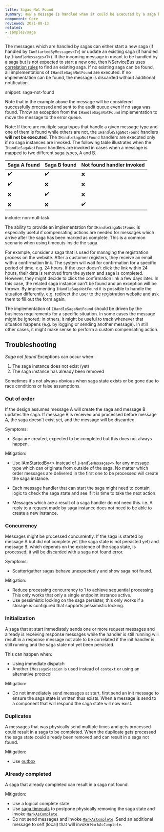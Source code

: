 ```yaml
---
title: Sagas Not Found
summary: How a message is handled when it could be executed by a saga but no saga could be found.
component: Core
reviewed: 2021-08-13
related:
- samples/saga
---
```


The messages which are handled by sagas can either start a new saga (if handled by `IAmStartedByMessages<T>`) or update an existing saga (if handled by `IHandleMessages<T>`). If the incoming message in meant to be handled by a saga but is not expected to start a new one, then NServiceBus uses [correlation rules](/nservicebus/sagas/#correlating-messages-to-a-saga) to find an existing saga. If no existing saga can be found, all implementations of `IHandleSagaNotFound` are executed. If no implementation can be found, the message is discarded without additional notification.

snippet: saga-not-found

Note that in the example above the message will be considered successfully processed and sent to the audit queue even if no saga was found. Throw an exception from the `IHandleSagaNotFound` implementation to move the message to the error queue.

Note: If there are multiple saga types that handle a given message type and one of them is found while others are not, the `IHandleSagaNotFound` handlers **will not be executed**. The `IHandleSagaNotFound` handlers are executed only if no saga instances are invoked. The following table illustrates when the `IHandleSagaNotFound` handlers are invoked in cases when a message is mapped to two different saga types, A and B.

| Saga A found | Saga B found | Not found handler invoked |
|--------|--------|---------|
| ✔️    | ✔️     | ❌     |
| ✔️    | ❌     | ❌     |
| ❌    | ✔️     | ❌     |
| ❌    | ❌     | ✔️     |

include: non-null-task

The ability to provide an implementation for `IHandleSagaNotFound` is especially useful if compensating actions are needed for messages which arrive after the saga has been marked as complete. This is a common scenario when using timeouts inside the saga.

For example, consider a saga that is used for managing the registration process on the website. After a customer registers, they receive an email with a confirmation link. The system will wait for confirmation for a specific period of time, e.g. 24 hours. If the user doesn't click the link within 24 hours, their data is removed from the system and saga is completed. However, they might decide to click the confirmation link a few days later. In this case, the related saga instance can't be found and an exception will be thrown. By implementing `IHandleSagaNotFound` it is possible to handle the situation differently, e.g. redirect the user to the registration website and ask them to fill out the form again.

The implementation of `IHandleSagaNotFound` should be driven by the business requirements for a specific situation. In some cases the message might be ignored; in others, it might be useful to track whenever that situation happens (e.g. by logging or sending another message). In still other cases, it might make sense to perform a custom compensating action.

## Troubleshooting

*Saga not found* Exceptions can occur when:

1. The saga instance does not exist (yet)
2. The saga instance has already been removed

Sometimes it's not always obvious when saga state exists or be gone due to race conditions or false assumptions.

### Out of order

If the design assumes message A will create the saga and message B updates the saga. If message B is received and processed before message A, the saga doesn't exist yet, and the message will be discarded.

Symptoms:

- Saga are created, expected to be completed but this does not always happen.

Mitigation:

- Use [IAmStartedBy<>](/nservicebus/sagas/#starting-a-saga) instead of `IHandleMessages<>` for any message type which can originate from outside of the saga. No matter which order messages are delivered in the first one to be processed will create the saga instance.

- Each message handler that can start the saga might need to contain logic to check the saga state and see if it is time to take the next action. 

- Messages which are a result of a saga handler do not need this. i.e. A reply to a request made by saga instance does not need to be able to create a new instance.

### Concurrency

Messages might be processed concurrently. If the saga is started by message A but did not complete yet (the saga state is not persisted yet) and message B, which depends on the existence of the saga state, is processed, it will be discarded with a saga not found error.

Symptoms:

- Scatter/gather sagas behave unexpectedly and show saga not found.

Mitigation:

- Reduce processing concurrency to 1 to achieve sequential processing. This only works that only a single endpoint instance active.
- Use pessimistic locking on the saga persister, this only works if a storage is configured that supports pessimistic locking.

### Initialization

A saga that at start immediately sends one or more request messages and already is receiving response messages while the handler is still running will result in a response message not able to be correlated if the init handler is still running and the saga state not yet been persisted.

This can happen when:

- Using immediate dispatch
- Another `IMessageSession` is used instead of `context` or using an alternative protocol

Mitigation:

- Do not immediately send messages at start, first send an init message to ensure the saga state is written thus exists. When a message is send to a component that will respond the saga state will now exist.

### Duplicates

A messages that was physically send multiple times and gets processed could result in a saga to be completed. When the duplicate gets processed the saga state could already been removed and can result in a saga not found.

Mitigation:

- Use [outbox](/nservicebus/outbox/)
 
### Already completed

A saga that already completed can result in a saga not found.

Mitigation:

- Use a logical complete state
- Use [saga timeouts](timeouts.md) to postpone physically removing the saga state and invoke [`MarkAsComplete`](/nservicebus/sagas/#ending-a-saga).
- Do not send messages and invoke [`MarkAsComplete`](/nservicebus/sagas/#ending-a-saga). Send an additional message to self (local) that will invoke `MarkAsComplete`.
